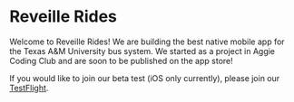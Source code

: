 # Reveille Rides

Welcome to Reveille Rides! We are building the best native mobile app for the Texas A&M University bus system. We started as a project in Aggie Coding Club and are soon to be published on the app store!

If you would like to join our beta test (iOS only currently), please join our [TestFlight](https://testflight.apple.com/join/Eg00e6rH).
